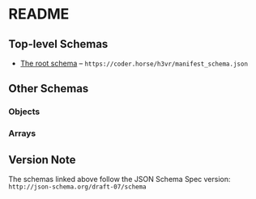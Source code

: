 # README

## Top-level Schemas

-   [The root schema](./manifest.md "The root schema comprises the entire JSON document") – `https://coder.horse/h3vr/manifest_schema.json`

## Other Schemas

### Objects



### Arrays



## Version Note

The schemas linked above follow the JSON Schema Spec version: `http://json-schema.org/draft-07/schema`
